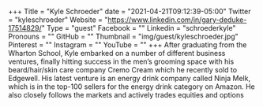 +++
Title = "Kyle Schroeder"
date = "2021-04-21T09:12:39-05:00"
Twitter = "kyleschroeder"
Website = "https://www.linkedin.com/in/gary-deduke-17514829/"
Type = "guest"
Facebook = ""
Linkedin = "schroederkyle"
Pronouns = ""
GitHub = ""
Thumbnail = "img/guest/kyleschroeder.jpg"
Pinterest = ""
Instagram = ""
YouTube = ""
+++
After graduating from the Wharton School, Kyle embarked on a number of different business ventures, finally hitting success in the men’s grooming space with his beard/hair/skin care company Cremo Cream which he recently sold to Edgewell.  His latest venture is an energy drink company called Ninja Melk, which is in the top-100 sellers for the energy drink category on Amazon.  He also closely follows the markets and actively trades equities and options
